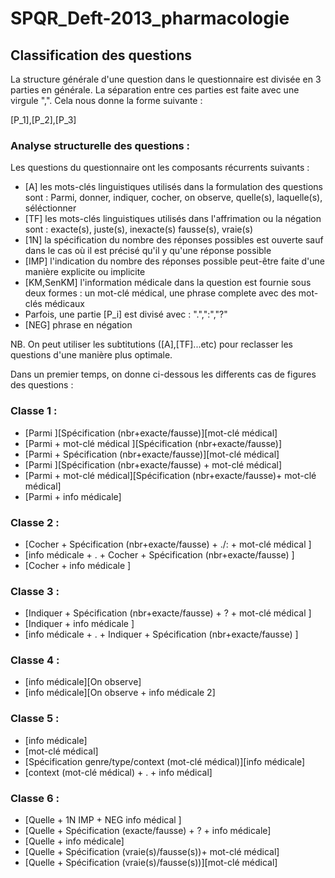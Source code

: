 # SPQR_Deft-2013_pharmacologie


## Classification des questions 

La structure générale d'une question dans le questionnaire est divisée en 3 parties en générale. La séparation entre ces parties est faite avec une 
virgule ",". Cela nous donne la forme suivante : 

[P_1],[P_2],[P_3]

### Analyse structurelle des questions : 
Les questions du questionnaire ont les composants récurrents suivants : 

- [A]  les mots-clés linguistiques utilisés dans la formulation des questions sont : Parmi, donner, indiquer, cocher, on observe, quelle(s), laquelle(s), séléctionner
- [TF] les mots-clés linguistiques utilisés dans l'affrimation ou la négation sont : exacte(s), juste(s), inexacte(s) fausse(s), vraie(s)
- [1N] la spécification du nombre des réponses possibles est ouverte sauf dans le cas où il est précisé qu'il y qu'une réponse possible
- [IMP] l'indication du nombre des réponses possible peut-être faite d'une manière explicite ou implicite
- [KM,SenKM] l'information médicale dans la question est fournie sous deux formes : un mot-clé médical, une phrase complete avec des mot-clés médicaux
- Parfois, une partie [P_i] est divisé avec : ".",":","?"
- [NEG] phrase en négation

NB. On peut utiliser les subtitutions ([A],[TF]...etc) pour reclasser les questions d'une manière plus optimale. 

Dans un premier temps, on donne ci-dessous les differents cas de figures des questions : 

### Classe 1 : 

-   [Parmi ][Spécification (nbr+exacte/fausse)][mot-clé médical]
-   [Parmi + mot-clé médical ][Spécification (nbr+exacte/fausse)]
-   [Parmi + Spécification (nbr+exacte/fausse)][mot-clé médical]
-   [Parmi ][Spécification (nbr+exacte/fausse) + mot-clé médical]
-   [Parmi + mot-clé médical][Spécification (nbr+exacte/fausse)+ mot-clé médical]
-   [Parmi + info médicale]

### Classe 2 : 

- [Cocher + Spécification (nbr+exacte/fausse) + ./: + mot-clé médical ]
- [info médicale + . + Cocher + Spécification (nbr+exacte/fausse) ]
- [Cocher + info médicale ]

### Classe 3 : 

- [Indiquer + Spécification (nbr+exacte/fausse) + ? + mot-clé médical ]
- [Indiquer + info médicale ]
- [info médicale + . + Indiquer + Spécification (nbr+exacte/fausse) ]

### Classe 4 : 

- [info médicale][On observe]
- [info médicale][On observe + info médicale 2]

### Classe 5 : 

- [info médicale]
- [mot-clé médical]
- [Spécification genre/type/context (mot-clé médical)][info médicale]
- [context (mot-clé médical) + . + info médical]

### Classe 6 : 

- [Quelle + 1N IMP + NEG info médical ]
- [Quelle + Spécification (exacte/fausse) + ? + info médicale]
- [Quelle + info médicale]
- [Quelle + Spécification (vraie(s)/fausse(s))+ mot-clé médical]
- [Quelle + Spécification (vraie(s)/fausse(s))][mot-clé médical]
